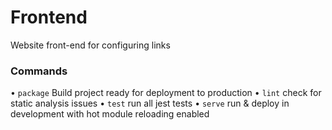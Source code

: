 # Frontend

Website front-end for configuring links

### Commands

• `package` Build project ready for deployment to production
• `lint` check for static analysis issues
• `test` run all jest tests
• `serve` run & deploy in development with hot module reloading enabled
